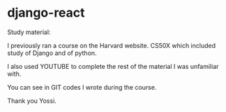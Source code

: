 # django-react



Study material:

I previously ran a course on the Harvard website.
CS50X which included study of Django and of python.

I also used YOUTUBE to complete the rest of the material I was unfamiliar with.

You can see in GIT codes I wrote during the course.

Thank you
Yossi.
